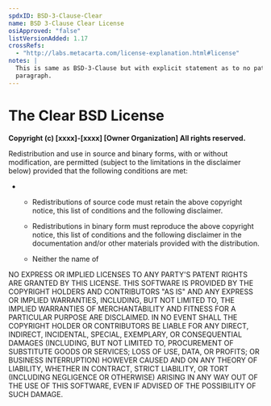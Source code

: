 ```yaml
---
spdxID: BSD-3-Clause-Clear
name: BSD 3-Clause Clear License
osiApproved: "false"
listVersionAdded: 1.17
crossRefs: 
  - "http://labs.metacarta.com/license-explanation.html#license"
notes: |
  This is same as BSD-3-Clause but with explicit statement as to no patent rights granted in last
  paragraph.
---
```


# The Clear BSD License

**Copyright (c) [xxxx]-[xxxx] [Owner Organization] All rights reserved.**

Redistribution and use in source and binary forms, with or without modification, are permitted (subject to the limitations in the disclaimer below) provided that the following conditions are met:

-
  * Redistributions of source code must retain the above copyright notice, this list of conditions and the following disclaimer.

  * Redistributions in binary form must reproduce the above copyright notice, this list of conditions and the following disclaimer in the documentation and/or other materials provided with the distribution.

  * Neither the name of

NO EXPRESS OR IMPLIED LICENSES TO ANY PARTY'S PATENT RIGHTS ARE GRANTED BY THIS LICENSE. THIS SOFTWARE IS PROVIDED BY THE COPYRIGHT HOLDERS AND CONTRIBUTORS "AS IS" AND ANY EXPRESS OR IMPLIED WARRANTIES, INCLUDING, BUT NOT LIMITED TO, THE IMPLIED WARRANTIES OF MERCHANTABILITY AND FITNESS FOR A PARTICULAR PURPOSE ARE DISCLAIMED. IN NO EVENT SHALL THE COPYRIGHT HOLDER OR CONTRIBUTORS BE LIABLE FOR ANY DIRECT, INDIRECT, INCIDENTAL, SPECIAL, EXEMPLARY, OR CONSEQUENTIAL DAMAGES (INCLUDING, BUT NOT LIMITED TO, PROCUREMENT OF SUBSTITUTE GOODS OR SERVICES; LOSS OF USE, DATA, OR PROFITS; OR BUSINESS INTERRUPTION) HOWEVER CAUSED AND ON ANY THEORY OF LIABILITY, WHETHER IN CONTRACT, STRICT LIABILITY, OR TORT (INCLUDING NEGLIGENCE OR OTHERWISE) ARISING IN ANY WAY OUT OF THE USE OF THIS SOFTWARE, EVEN IF ADVISED OF THE POSSIBILITY OF SUCH DAMAGE.
